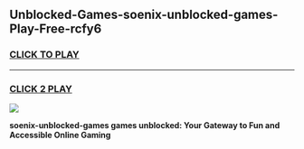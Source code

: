 
## Unblocked-Games-soenix-unblocked-games-Play-Free-rcfy6
<h3>
<a href="https://premium76.site?title=soenix-unblocked-games&ref=20A">CLICK TO PLAY</a></h3>
<hr>

<h3>
<a href="https://premium76.site?title=soenix-unblocked-games&ref=20A">CLICK 2 PLAY</a>
  
</h3>

<a href="https://premium76.site?title=soenix-unblocked-games&ref=20A"><img src="https://clearcache.store/games.png"></a>


**soenix-unblocked-games games unblocked: Your Gateway to Fun and Accessible Online Gaming**

